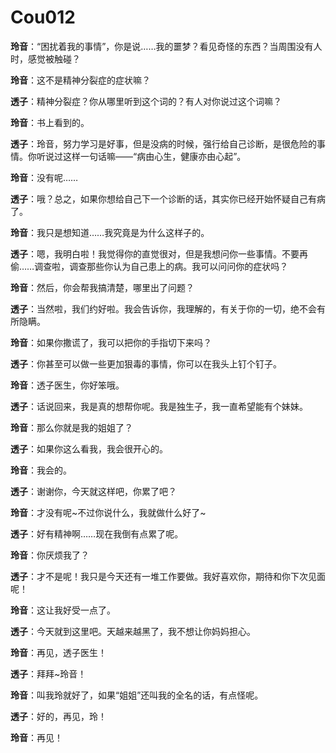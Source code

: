# Cou012

**玲音**：“困扰着我的事情”，你是说……我的噩梦？看见奇怪的东西？当周围没有人时，感觉被触碰？

**玲音**：这不是精神分裂症的症状嘛？



**透子**：精神分裂症？你从哪里听到这个词的？有人对你说过这个词嘛？



**玲音**：书上看到的。



**透子**：玲音，努力学习是好事，但是没病的时候，强行给自己诊断，是很危险的事情。你听说过这样一句话嘛——“病由心生，健康亦由心起”。



**玲音**：没有呢……



**透子**：哦？总之，如果你想给自己下一个诊断的话，其实你已经开始怀疑自己有病了。



**玲音**：我只是想知道……我究竟是为什么这样子的。



**透子**：嗯，我明白啦！我觉得你的直觉很对，但是我想问你一些事情。不要再偷……调查啦，调查那些你认为自己患上的病。我可以问问你的症状吗？



**玲音**：然后，你会帮我搞清楚，哪里出了问题？



**透子**：当然啦，我们约好啦。我会告诉你，我理解的，有关于你的一切，绝不会有所隐瞒。



**玲音**：如果你撒谎了，我可以把你的手指切下来吗？



**透子**：你甚至可以做一些更加狠毒的事情，你可以在我头上钉个钉子。



**玲音**：透子医生，你好笨哦。



**透子**：话说回来，我是真的想帮你呢。我是独生子，我一直希望能有个妹妹。



**玲音**：那么你就是我的姐姐了？



**透子**：如果你这么看我，我会很开心的。



**玲音**：我会的。



**透子**：谢谢你，今天就这样吧，你累了吧？



**玲音**：才没有呢~不过你说什么，我就做什么好了~



**透子**：好有精神啊……现在我倒有点累了呢。



**玲音**：你厌烦我了？



**透子**：才不是呢！我只是今天还有一堆工作要做。我好喜欢你，期待和你下次见面呢！



**玲音**：这让我好受一点了。



**透子**：今天就到这里吧。天越来越黑了，我不想让你妈妈担心。



**玲音**：再见，透子医生！



**透子**：拜拜~玲音！



**玲音**：叫我玲就好了，如果“姐姐”还叫我的全名的话，有点怪呢。



**透子**：好的，再见，玲！



**玲音**：再见！